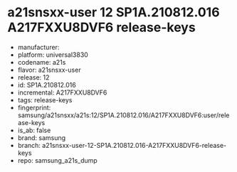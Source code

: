 # a21snsxx-user 12 SP1A.210812.016 A217FXXU8DVF6 release-keys
- manufacturer: 
- platform: universal3830
- codename: a21s
- flavor: a21snsxx-user
- release: 12
- id: SP1A.210812.016
- incremental: A217FXXU8DVF6
- tags: release-keys
- fingerprint: samsung/a21snsxx/a21s:12/SP1A.210812.016/A217FXXU8DVF6:user/release-keys
- is_ab: false
- brand: samsung
- branch: a21snsxx-user-12-SP1A.210812.016-A217FXXU8DVF6-release-keys
- repo: samsung_a21s_dump
